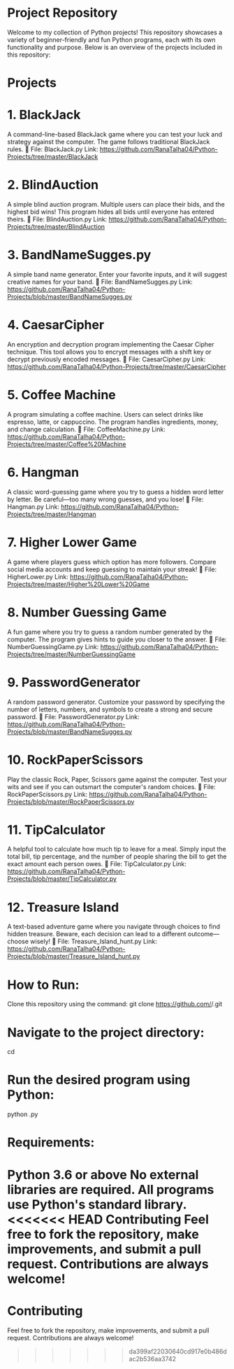 # Project Repository
Welcome to my collection of Python projects! This repository showcases a variety of beginner-friendly and fun Python programs, each with its own functionality and purpose. Below is an overview of the projects included in this repository:

# Projects
# 1. BlackJack
A command-line-based BlackJack game where you can test your luck and strategy against the computer. The game follows traditional BlackJack rules.
📂 File: BlackJack.py Link: https://github.com/RanaTalha04/Python-Projects/tree/master/BlackJack

# 2. BlindAuction
A simple blind auction program. Multiple users can place their bids, and the highest bid wins! This program hides all bids until everyone has entered theirs.
📂 File: BlindAuction.py Link: https://github.com/RanaTalha04/Python-Projects/tree/master/BlindAuction

# 3. BandNameSugges.py
A simple band name generator. Enter your favorite inputs, and it will suggest creative names for your band.
📂 File: BandNameSugges.py Link: https://github.com/RanaTalha04/Python-Projects/blob/master/BandNameSugges.py

# 4. CaesarCipher
An encryption and decryption program implementing the Caesar Cipher technique. This tool allows you to encrypt messages with a shift key or decrypt previously encoded messages.
📂 File: CaesarCipher.py Link: https://github.com/RanaTalha04/Python-Projects/tree/master/CaesarCipher

# 5. Coffee Machine
A program simulating a coffee machine. Users can select drinks like espresso, latte, or cappuccino. The program handles ingredients, money, and change calculation.
📂 File: CoffeeMachine.py Link: https://github.com/RanaTalha04/Python-Projects/tree/master/Coffee%20Machine

# 6. Hangman
A classic word-guessing game where you try to guess a hidden word letter by letter. Be careful—too many wrong guesses, and you lose!
📂 File: Hangman.py Link: https://github.com/RanaTalha04/Python-Projects/tree/master/Hangman

# 7. Higher Lower Game
A game where players guess which option has more followers. Compare social media accounts and keep guessing to maintain your streak!
📂 File: HigherLower.py Link: https://github.com/RanaTalha04/Python-Projects/tree/master/Higher%20Lower%20Game

# 8. Number Guessing Game
A fun game where you try to guess a random number generated by the computer. The program gives hints to guide you closer to the answer.
📂 File: NumberGuessingGame.py Link: https://github.com/RanaTalha04/Python-Projects/tree/master/NumberGuessingGame

# 9. PasswordGenerator
A random password generator. Customize your password by specifying the number of letters, numbers, and symbols to create a strong and secure password.
📂 File: PasswordGenerator.py Link: https://github.com/RanaTalha04/Python-Projects/blob/master/BandNameSugges.py

# 10. RockPaperScissors
Play the classic Rock, Paper, Scissors game against the computer. Test your wits and see if you can outsmart the computer's random choices.
📂 File: RockPaperScissors.py Link: https://github.com/RanaTalha04/Python-Projects/blob/master/RockPaperScissors.py

# 11. TipCalculator
A helpful tool to calculate how much tip to leave for a meal. Simply input the total bill, tip percentage, and the number of people sharing the bill to get the exact amount each person owes.
📂 File: TipCalculator.py Link: https://github.com/RanaTalha04/Python-Projects/blob/master/TipCalculator.py 

# 12. Treasure Island
A text-based adventure game where you navigate through choices to find hidden treasure. Beware, each decision can lead to a different outcome—choose wisely!
📂 File: Treasure_Island_hunt.py Link: https://github.com/RanaTalha04/Python-Projects/blob/master/Treasure_Island_hunt.py

# How to Run:
Clone this repository using the command:
git clone https://github.com/<your-username>/<repository-name>.git
# Navigate to the project directory:
cd <repository-name>
# Run the desired program using Python:
python <file-name>.py
# Requirements:
Python 3.6 or above
No external libraries are required. All programs use Python's standard library.
<<<<<<< HEAD
Contributing
Feel free to fork the repository, make improvements, and submit a pull request. Contributions are always welcome!
=======
# Contributing
Feel free to fork the repository, make improvements, and submit a pull request. Contributions are always welcome!
>>>>>>> da399af22030640cd917e0b486dac2b536aa3742
